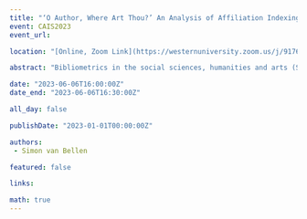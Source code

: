 ```yaml
---
title: "‘O Author, Where Art Thou?’ An Analysis of Affiliation Indexing in Canadian Journals and Bibliometric Research Potential"
event: CAIS2023
event_url: 

location: "[Online, Zoom Link](https://westernuniversity.zoom.us/j/91763770204)"

abstract: "Bibliometrics in the social sciences, humanities and arts (SSHA) are hampered by the limited presence of scholarly journals in analysis tools traditionally used. We analyzed the level of indexing of Canadian journal author affiliations in Dimensions.ai and OpenAlex to assess effects on bibliometric research. Annually, around 3,000 articles signed by Canadian researchers and published in Canadian journals remained irretrievable. Incomplete indexing particularly affects journals associated with not-for-profit publishers and those publishing in French. A fair representation of national SSHA research could enhance our understanding of publishing trends and contribute to the sustainability of the Canadian journals."

date: "2023-06-06T16:00:00Z"
date_end: "2023-06-06T16:30:00Z"

all_day: false

publishDate: "2023-01-01T00:00:00Z"

authors:
 - Simon van Bellen

featured: false

links:

math: true
---
```


